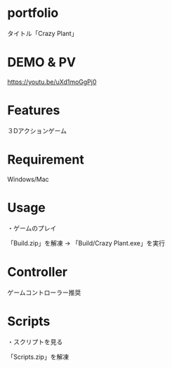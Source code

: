 # portfolio

タイトル「Crazy Plant」

# DEMO & PV

https://youtu.be/uXd1moGgPj0

# Features

３Dアクションゲーム

# Requirement

Windows/Mac

# Usage

・ゲームのプレイ

「Build.zip」を解凍 -> 「Build/Crazy Plant.exe」を実行

# Controller

ゲームコントローラー推奨

# Scripts

・スクリプトを見る

「Scripts.zip」を解凍
